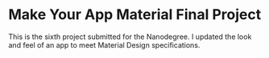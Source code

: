 # Make Your App Material Final Project
This is the sixth project submitted for the Nanodegree. I updated the look and feel of an app to meet Material Design specifications.
